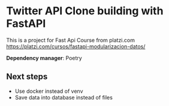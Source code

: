 # Twitter API Clone building with FastAPI

This is a project for Fast Api Course from platzi.com
https://platzi.com/cursos/fastapi-modularizacion-datos/

**Dependency manager**: Poetry

## Next steps
- Use docker instead of venv
- Save data into database instead of files

